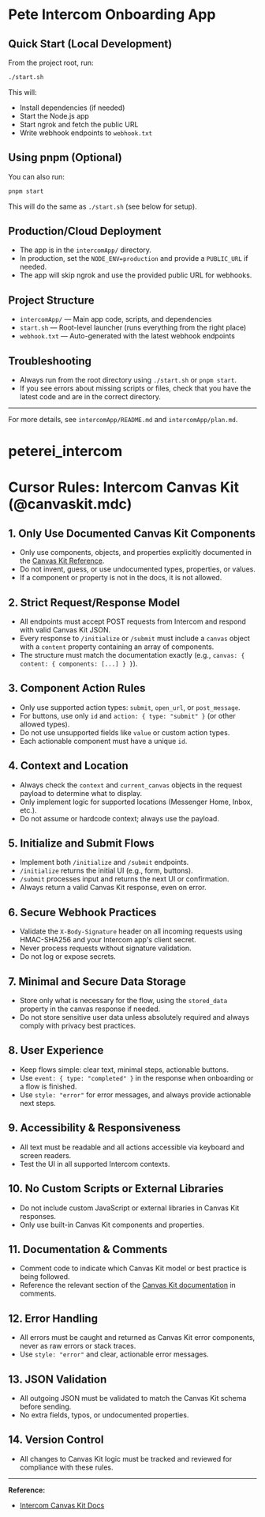 # Pete Intercom Onboarding App

## Quick Start (Local Development)

From the project root, run:

```sh
./start.sh
```

This will:

- Install dependencies (if needed)
- Start the Node.js app
- Start ngrok and fetch the public URL
- Write webhook endpoints to `webhook.txt`

## Using pnpm (Optional)

You can also run:

```sh
pnpm start
```

This will do the same as `./start.sh` (see below for setup).

## Production/Cloud Deployment

- The app is in the `intercomApp/` directory.
- In production, set the `NODE_ENV=production` and provide a `PUBLIC_URL` if needed.
- The app will skip ngrok and use the provided public URL for webhooks.

## Project Structure

- `intercomApp/` — Main app code, scripts, and dependencies
- `start.sh` — Root-level launcher (runs everything from the right place)
- `webhook.txt` — Auto-generated with the latest webhook endpoints

## Troubleshooting

- Always run from the root directory using `./start.sh` or `pnpm start`.
- If you see errors about missing scripts or files, check that you have the latest code and are in the correct directory.

---

For more details, see `intercomApp/README.md` and `intercomApp/plan.md`.

# peterei_intercom

# Cursor Rules: Intercom Canvas Kit (@canvaskit.mdc)

## 1. Only Use Documented Canvas Kit Components

- Only use components, objects, and properties explicitly documented in the [Canvas Kit Reference](https://developers.intercom.com/canvas-kit-reference/reference/components).
- Do not invent, guess, or use undocumented types, properties, or values.
- If a component or property is not in the docs, it is not allowed.

## 2. Strict Request/Response Model

- All endpoints must accept POST requests from Intercom and respond with valid Canvas Kit JSON.
- Every response to `/initialize` or `/submit` must include a `canvas` object with a `content` property containing an array of components.
- The structure must match the documentation exactly (e.g., `canvas: { content: { components: [...] } }`).

## 3. Component Action Rules

- Only use supported action types: `submit`, `open_url`, or `post_message`.
- For buttons, use only `id` and `action: { type: "submit" }` (or other allowed types).
- Do not use unsupported fields like `value` or custom action types.
- Each actionable component must have a unique `id`.

## 4. Context and Location

- Always check the `context` and `current_canvas` objects in the request payload to determine what to display.
- Only implement logic for supported locations (Messenger Home, Inbox, etc.).
- Do not assume or hardcode context; always use the payload.

## 5. Initialize and Submit Flows

- Implement both `/initialize` and `/submit` endpoints.
- `/initialize` returns the initial UI (e.g., form, buttons).
- `/submit` processes input and returns the next UI or confirmation.
- Always return a valid Canvas Kit response, even on error.

## 6. Secure Webhook Practices

- Validate the `X-Body-Signature` header on all incoming requests using HMAC-SHA256 and your Intercom app's client secret.
- Never process requests without signature validation.
- Do not log or expose secrets.

## 7. Minimal and Secure Data Storage

- Store only what is necessary for the flow, using the `stored_data` property in the canvas response if needed.
- Do not store sensitive user data unless absolutely required and always comply with privacy best practices.

## 8. User Experience

- Keep flows simple: clear text, minimal steps, actionable buttons.
- Use `event: { type: "completed" }` in the response when onboarding or a flow is finished.
- Use `style: "error"` for error messages, and always provide actionable next steps.

## 9. Accessibility & Responsiveness

- All text must be readable and all actions accessible via keyboard and screen readers.
- Test the UI in all supported Intercom contexts.

## 10. No Custom Scripts or External Libraries

- Do not include custom JavaScript or external libraries in Canvas Kit responses.
- Only use built-in Canvas Kit components and properties.

## 11. Documentation & Comments

- Comment code to indicate which Canvas Kit model or best practice is being followed.
- Reference the relevant section of the [Canvas Kit documentation](https://developers.intercom.com/docs/canvas-kit) in comments.

## 12. Error Handling

- All errors must be caught and returned as Canvas Kit error components, never as raw errors or stack traces.
- Use `style: "error"` and clear, actionable error messages.

## 13. JSON Validation

- All outgoing JSON must be validated to match the Canvas Kit schema before sending.
- No extra fields, typos, or undocumented properties.

## 14. Version Control

- All changes to Canvas Kit logic must be tracked and reviewed for compliance with these rules.

---

**Reference:**

- [Intercom Canvas Kit Docs](https://developers.intercom.com/docs/canvas-kit)

